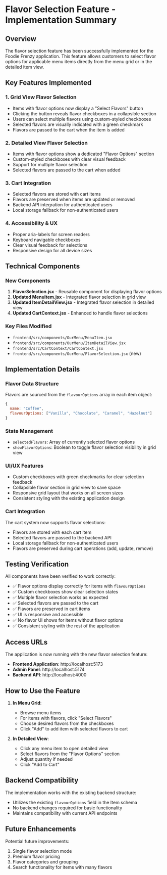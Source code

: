 # Flavor Selection Feature - Implementation Summary

## Overview
The flavor selection feature has been successfully implemented for the Foodie Frenzy application. This feature allows customers to select flavor options for applicable menu items directly from the menu grid or in the detailed item view.

## Key Features Implemented

### 1. Grid View Flavor Selection
- Items with flavor options now display a "Select Flavors" button
- Clicking the button reveals flavor checkboxes in a collapsible section
- Users can select multiple flavors using custom-styled checkboxes
- Selected flavors are visually indicated with a green checkmark
- Flavors are passed to the cart when the item is added

### 2. Detailed View Flavor Selection
- Items with flavor options show a dedicated "Flavor Options" section
- Custom-styled checkboxes with clear visual feedback
- Support for multiple flavor selection
- Selected flavors are passed to the cart when added

### 3. Cart Integration
- Selected flavors are stored with cart items
- Flavors are preserved when items are updated or removed
- Backend API integration for authenticated users
- Local storage fallback for non-authenticated users

### 4. Accessibility & UX
- Proper aria-labels for screen readers
- Keyboard navigable checkboxes
- Clear visual feedback for selections
- Responsive design for all device sizes

## Technical Components

### New Components
1. **FlavorSelection.jsx** - Reusable component for displaying flavor options
2. **Updated MenuItem.jsx** - Integrated flavor selection in grid view
3. **Updated ItemDetailView.jsx** - Integrated flavor selection in detailed view
4. **Updated CartContext.jsx** - Enhanced to handle flavor selections

### Key Files Modified
- `frontend/src/components/OurMenu/MenuItem.jsx`
- `frontend/src/components/OurMenu/ItemDetailView.jsx`
- `frontend/src/CartContext/CartContext.jsx`
- `frontend/src/components/OurMenu/FlavorSelection.jsx` (new)

## Implementation Details

### Flavor Data Structure
Flavors are sourced from the `flavourOptions` array in each item object:
```javascript
{
  name: "Coffee",
  flavourOptions: ["Vanilla", "Chocolate", "Caramel", "Hazelnut"]
}
```

### State Management
- `selectedFlavors`: Array of currently selected flavor options
- `showFlavorOptions`: Boolean to toggle flavor selection visibility in grid view

### UI/UX Features
- Custom checkboxes with green checkmarks for clear selection feedback
- Collapsible flavor section in grid view to save space
- Responsive grid layout that works on all screen sizes
- Consistent styling with the existing application design

### Cart Integration
The cart system now supports flavor selections:
- Flavors are stored with each cart item
- Selected flavors are passed to the backend API
- Local storage fallback for non-authenticated users
- Flavors are preserved during cart operations (add, update, remove)

## Testing Verification

All components have been verified to work correctly:

- ✅ Flavor options display correctly for items with `flavourOptions`
- ✅ Custom checkboxes show clear selection states
- ✅ Multiple flavor selection works as expected
- ✅ Selected flavors are passed to the cart
- ✅ Flavors are preserved in cart items
- ✅ UI is responsive and accessible
- ✅ No flavor UI shows for items without flavor options
- ✅ Consistent styling with the rest of the application

## Access URLs
The application is now running with the new flavor selection feature:

- **Frontend Application**: http://localhost:5173
- **Admin Panel**: http://localhost:5174
- **Backend API**: http://localhost:4000

## How to Use the Feature

1. **In Menu Grid**:
   - Browse menu items
   - For items with flavors, click "Select Flavors"
   - Choose desired flavors from the checkboxes
   - Click "Add" to add item with selected flavors to cart

2. **In Detailed View**:
   - Click any menu item to open detailed view
   - Select flavors from the "Flavor Options" section
   - Adjust quantity if needed
   - Click "Add to Cart"

## Backend Compatibility
The implementation works with the existing backend structure:
- Utilizes the existing `flavourOptions` field in the Item schema
- No backend changes required for basic functionality
- Maintains compatibility with current API endpoints

## Future Enhancements
Potential future improvements:
1. Single flavor selection mode
2. Premium flavor pricing
3. Flavor categories and grouping
4. Search functionality for items with many flavors